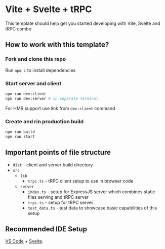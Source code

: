 # Vite + Svelte + tRPC

This template should help get you started developing with Vite, Svelte and tRPC combo

## How to work with this template?

### Fork and clone this repo

Run `npm i` to install dependencies

### Start server and client

```bash
npm run dev:client
npm run dev:server # in separate terminal
```

For HMR support use link from `dev:client` command

### Create and rin production build

```bash
npm run build
npm run start
```

## Important points of file structure

- `dist` - client and server build directory
- `src`
  - `lib`
    - `trpc.ts` - tRPC client setup to use in browser code
  - `server`
    - `index.ts` - setup for ExpressJS server which combines static files serving and tRPC server
    - `trpc.ts` - setup for tRPC server
    - `test_data.ts` - test data to showcase basic capabilities of this setup

## Recommended IDE Setup

[VS Code](https://code.visualstudio.com/) + [Svelte](https://marketplace.visualstudio.com/items?itemName=svelte.svelte-vscode).




